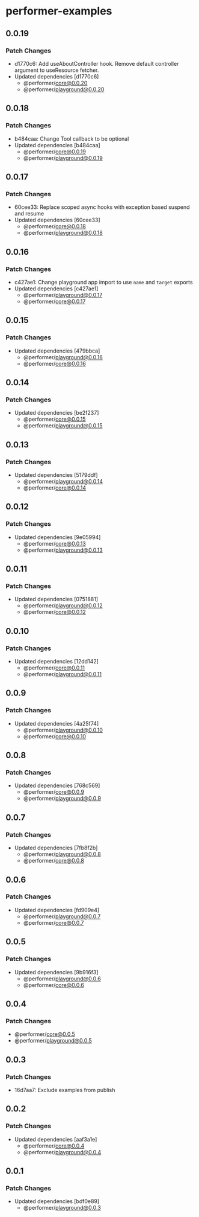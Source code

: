 # performer-examples

## 0.0.19

### Patch Changes

- d1770c6: Add useAboutController hook. Remove default controller argument to useResource fetcher.
- Updated dependencies [d1770c6]
  - @performer/core@0.0.20
  - @performer/playground@0.0.20

## 0.0.18

### Patch Changes

- b484caa: Change Tool callback to be optional
- Updated dependencies [b484caa]
  - @performer/core@0.0.19
  - @performer/playground@0.0.19

## 0.0.17

### Patch Changes

- 60cee33: Replace scoped async hooks with exception based suspend and resume
- Updated dependencies [60cee33]
  - @performer/core@0.0.18
  - @performer/playground@0.0.18

## 0.0.16

### Patch Changes

- c427ae1: Change playground app import to use `name` and `target` exports
- Updated dependencies [c427ae1]
  - @performer/playground@0.0.17
  - @performer/core@0.0.17

## 0.0.15

### Patch Changes

- Updated dependencies [479bbca]
  - @performer/playground@0.0.16
  - @performer/core@0.0.16

## 0.0.14

### Patch Changes

- Updated dependencies [be2f237]
  - @performer/core@0.0.15
  - @performer/playground@0.0.15

## 0.0.13

### Patch Changes

- Updated dependencies [5179ddf]
  - @performer/playground@0.0.14
  - @performer/core@0.0.14

## 0.0.12

### Patch Changes

- Updated dependencies [9e05994]
  - @performer/core@0.0.13
  - @performer/playground@0.0.13

## 0.0.11

### Patch Changes

- Updated dependencies [0751881]
  - @performer/playground@0.0.12
  - @performer/core@0.0.12

## 0.0.10

### Patch Changes

- Updated dependencies [12dd142]
  - @performer/core@0.0.11
  - @performer/playground@0.0.11

## 0.0.9

### Patch Changes

- Updated dependencies [4a25f74]
  - @performer/playground@0.0.10
  - @performer/core@0.0.10

## 0.0.8

### Patch Changes

- Updated dependencies [768c569]
  - @performer/core@0.0.9
  - @performer/playground@0.0.9

## 0.0.7

### Patch Changes

- Updated dependencies [7fb8f2b]
  - @performer/playground@0.0.8
  - @performer/core@0.0.8

## 0.0.6

### Patch Changes

- Updated dependencies [fd909e4]
  - @performer/playground@0.0.7
  - @performer/core@0.0.7

## 0.0.5

### Patch Changes

- Updated dependencies [9b916f3]
  - @performer/playground@0.0.6
  - @performer/core@0.0.6

## 0.0.4

### Patch Changes

- @performer/core@0.0.5
- @performer/playground@0.0.5

## 0.0.3

### Patch Changes

- 16d7aa7: Exclude examples from publish

## 0.0.2

### Patch Changes

- Updated dependencies [aaf3a1e]
  - @performer/core@0.0.4
  - @performer/playground@0.0.4

## 0.0.1

### Patch Changes

- Updated dependencies [bdf0e89]
  - @performer/playground@0.0.3
